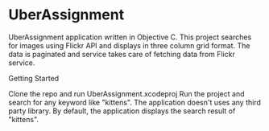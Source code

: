 # UberAssignment

UberAssignment application written in Objective C. 
This project searches for images using Flickr API and displays in three column grid format. 
The data is paginated and service takes care of fetching data from Flickr service.

Getting Started

Clone the repo and run UberAssignment.xcodeproj
Run the project and search for any keyword like "kittens".
The application doesn't uses any third party library.
By default, the application displays the search result of "kittens".
